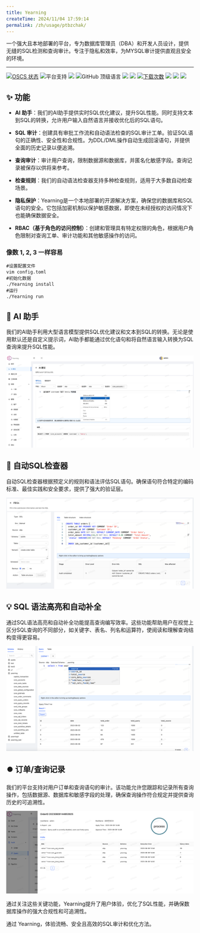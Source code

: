 ```yaml
---
title: Yearning
createTime: 2024/11/04 17:59:14
permalink: /zh/usage/ptbzchak/
---
```

一个强大且本地部署的平台，专为数据库管理员（DBA）和开发人员设计，提供无缝的SQL检测和查询审计。专注于隐私和效率，为MYSQL审计提供直观且安全的环境。

---
[![OSCS 状态](https://www.oscs1024.com/platform/badge/cookieY/Yearning.svg?size=small)](https://www.murphysec.com/dr/nDuoncnUbuFMdrZsh7)
![平台支持](https://img.shields.io/badge/-x86_x64%20ARM%20Supports%20%E2%86%92-rgb(84,56,255)?style=flat-square&logoColor=white&logo=linux)
[![][github-license-shield]][github-license-link]
![GitHub 顶级语言](https://img.shields.io/github/languages/top/cookieY/Yearning?color=369eff&label=golang&labelColor=black&logo=golang&logoColor=white&style=flat-square)
[![][github-forks-shield]][github-forks-link]
[![][github-stars-shield]][github-stars-link]
[![下载次数](https://img.shields.io/github/downloads/cookieY/Yearning/total?labelColor=black&logo=download&logoColor=white&style=flat-square)](https://github.com/cookieY/Yearning/releases/latest)
[![][docker-release-shield]][docker-release-link]
[![][docker-size-shield]][docker-size-link]
[![][docker-pulls-shield]][docker-pulls-link]

## ✨ 功能

- **AI 助手**：我们的AI助手提供实时SQL优化建议，提升SQL性能。同时支持文本到SQL的转换，允许用户输入自然语言并接收优化后的SQL语句。
  
- **SQL 审计**：创建具有审批工作流和自动语法检查的SQL审计工单。验证SQL语句的正确性、安全性和合规性。为DDL/DML操作自动生成回滚语句，并提供全面的历史记录以便追溯。

- **查询审计**：审计用户查询，限制数据源和数据库，并匿名化敏感字段。查询记录被保存以供将来参考。

- **检查规则**：我们的自动语法检查器支持多种检查规则，适用于大多数自动检查场景。

- **隐私保护**：Yearning是一个本地部署的开源解决方案，确保您的数据库和SQL语句的安全。它包括加密机制以保护敏感数据，即使在未经授权的访问情况下也能确保数据安全。

- **RBAC（基于角色的访问控制）**：创建和管理具有特定权限的角色，根据用户角色限制对查询工单、审计功能和其他敏感操作的访问。

### 像数 1, 2, 3 一样容易

```shell
#设置配置文件
vim config.toml
#初始化数据
./Yearning install
#运行
./Yearning run 

```

## 🤖 AI 助手

我们的AI助手利用大型语言模型提供SQL优化建议和文本到SQL的转换。无论是使用默认还是自定义提示词，AI助手都能通过优化语句和将自然语言输入转换为SQL查询来提升SQL性能。

![文本到SQL](/images/text2sql.jpg)

## 🔖 自动SQL检查器

自动SQL检查器根据预定义的规则和语法评估SQL语句。确保语句符合特定的编码标准、最佳实践和安全要求，提供了强大的验证层。

![SQL 审计](/images/audit.png)

## 💡 SQL 语法高亮和自动补全

通过SQL语法高亮和自动补全功能提高查询编写效率。这些功能帮助用户在视觉上区分SQL查询的不同部分，如关键字、表名、列名和运算符，使阅读和理解查询结构变得更容易。

![SQL 查询](/images/query.png)

## ⏺️ 订单/查询记录

我们的平台支持对用户订单和查询语句的审计。该功能允许您跟踪和记录所有查询操作，包括数据源、数据库和敏感字段的处理，确保查询操作符合规定并提供查询历史的可追溯性。

![订单/查询记录](/images/record.png)

通过关注这些关键功能，Yearning提升了用户体验，优化了SQL性能，并确保数据库操作的强大合规性和可追溯性。

通过 Yearning，体验流畅、安全且高效的SQL审计和优化方法。


[docker-pulls-link]: https://hub.docker.com/r/yeelabs/yearning
[docker-pulls-shield]: https://img.shields.io/docker/pulls/yeelabs/yearning?color=45cc11&labelColor=black&style=flat-square
[docker-release-link]: https://hub.docker.com/r/yeelabs/yearning
[docker-release-shield]: https://img.shields.io/docker/v/yeelabs/yearning?color=369eff&label=docker&labelColor=black&logo=docker&logoColor=white&style=flat-square
[docker-size-link]: https://hub.docker.com/r/yeelabs/yearning
[docker-size-shield]: https://img.shields.io/docker/image-size/yeelabs/yearning?color=369eff&labelColor=black&style=flat-square
[github-forks-shield]: https://img.shields.io/github/forks/cookieY/Yearning?color=8ae8ff&labelColor=black&style=flat-square
[github-forks-link]: https://github.com/cookieY/Yearning/network/members
[github-stars-link]: https://github.com/cookieY/Yearning/network/stargazers
[github-stars-shield]: https://img.shields.io/github/stars/cookieY/Yearning?color=ffcb47&labelColor=black&style=flat-square
[github-license-link]: https://github.com/cookieY/Yearning/blob/main/LICENSE
[github-license-shield]: https://img.shields.io/badge/AGPL%203.0-white?labelColor=black&style=flat-square